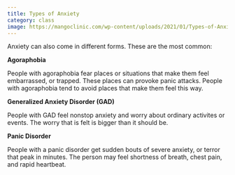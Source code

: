 ```yaml
---
title: Types of Anxiety
category: class
image: https://mangoclinic.com/wp-content/uploads/2021/01/Types-of-Anxiety-Disorders.jpg
---
```

Anxiety can also come in different forms. These are the most common:

**Agoraphobia**

People with agoraphobia fear places or situations that make them feel embarrassed, or trapped. These places
can provoke panic attacks. People with agoraphobia tend to avoid places that make them feel this way.

**Generalized Anxiety Disorder (GAD)**

People with GAD feel nonstop anxiety and worry about ordinary activites or events. The worry that is felt is bigger
than it should be.

**Panic Disorder**

People with a panic disorder get sudden bouts of severe anxiety, or terror that peak in minutes. The person may
feel shortness of breath, chest pain, and rapid heartbeat.
